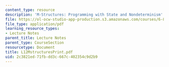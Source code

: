 ```yaml
---
content_type: resource
description: 'M-Structures: Programming with State and Nondeterminism'
file: https://ol-ocw-studio-app-production.s3.amazonaws.com/courses/6-827-multithreaded-parallelism-languages-and-compilers-fall-2002/2c3821ed71fbdd3c667c402354c9d2b9_L12MstructuresPrint.pdf
file_type: application/pdf
learning_resource_types:
- Lecture Notes
parent_title: Lecture Notes
parent_type: CourseSection
resourcetype: Document
title: L12MstructuresPrint.pdf
uid: 2c3821ed-71fb-dd3c-667c-402354c9d2b9
---
```

